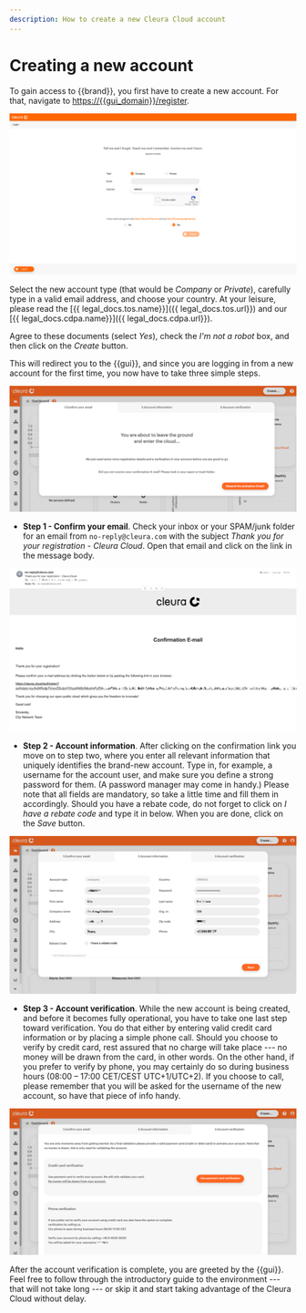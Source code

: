 ```yaml
---
description: How to create a new Cleura Cloud account
---
```

# Creating a new account

To gain access to {{brand}}, you first
have to create a new account. For that, navigate to
<https://{{gui_domain}}/register>.

![Type in necessary details](assets/02-type-email-country.png)

Select the new account type (that would be _Company_ or _Private_),
carefully type in a valid email address, and choose your country.
At your leisure, please read the [{{ legal_docs.tos.name}}]({{ legal_docs.tos.url}})
and our
[{{ legal_docs.cdpa.name}}]({{ legal_docs.cdpa.url}}).

Agree to these documents (select _Yes_), check the _I'm not a robot_
box, and then click on the _Create_ button.

This will redirect you to the {{gui}}, and
since you are logging in from a new account for the first time, you
now have to take three simple steps.

![Three steps to take](assets/03-step-1.png)

* **Step 1 - Confirm your email**. Check your inbox or your SPAM/junk
  folder for an email from `no-reply@cleura.com` with the subject
  _Thank you for your registration - Cleura Cloud_. Open that email
  and click on the link in the message body.

![Three steps to take](assets/04-conf-email.png)

* **Step 2 - Account information**. After clicking on the confirmation
  link you move on to step two, where you enter all relevant
  information that uniquely identifies the brand-new account. Type in,
  for example, a username for the account user, and make sure you
  define a strong password for them. (A password manager may come in
  handy.) Please note that all fields are mandatory, so take a little
  time and fill them in accordingly. Should you have a rebate code, do
  not forget to click on _I have a rebate code_ and type it in
  below. When you are done, click on the _Save_ button.

![Confirm account information](assets/05-step-2.png)

* **Step 3 - Account verification**. While the new account is being
  created, and before it becomes fully operational, you have to take
  one last step toward verification. You do that either by entering
  valid credit card information or by placing a simple phone
  call. Should you choose to verify by credit card, rest assured that
  no charge will take place --- no money will be drawn from the card,
  in other words. On the other hand, if you prefer to verify by phone,
  you may certainly do so during business hours (08:00 – 17:00
  CET/CEST UTC+1/UTC+2). If you choose to call, please remember that
  you will be asked for the username of the new account, so have that
  piece of info handy.

![Account verification](assets/06-step-3.png)

After the account verification is complete, you are greeted by the
{{gui}}. Feel free to follow through the
introductory guide to the environment --- that will not take long ---
or skip it and start taking advantage of the Cleura Cloud without
delay.
